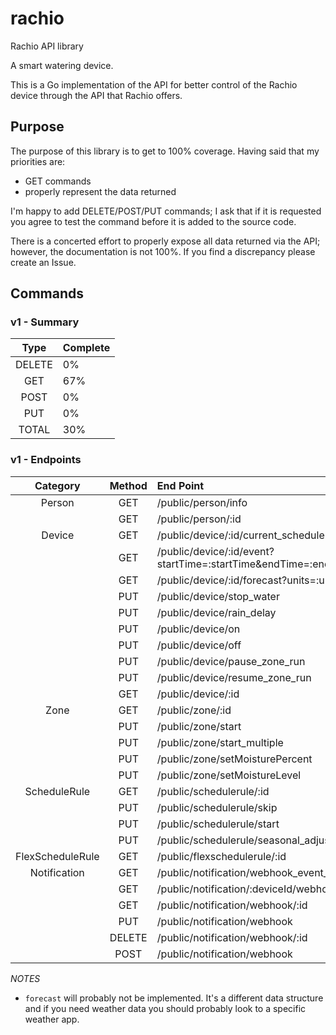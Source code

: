 # rachio

Rachio API library

A smart watering device.

This is a Go implementation of the API for better control of the Rachio device through the API that Rachio offers.

## Purpose

The purpose of this library is to get to 100% coverage. Having said that my priorities are:

* GET commands
* properly represent the data returned

I'm happy to add DELETE/POST/PUT commands; I ask that if it is requested you agree to test the command before it is added to the source code.

There is a concerted effort to properly expose all data returned via the API; however, the documentation is not 100%.  If you find a discrepancy please create an Issue.

## Commands

### v1 - Summary

|  Type  | Complete |
|:------:|:---------|
| DELETE | 0%       |
|  GET   | 67%      | 
|  POST  | 0%       | 
|  PUT   | 0%       | 
| TOTAL  | 30%      |

### v1 - Endpoints

|     Category     | Method | End Point                                                      | Supported |
|:----------------:|:------:|:---------------------------------------------------------------|:---------:|
|      Person      |  GET   | /public/person/info                                            |     ✅     |
|                  |  GET   | /public/person/:id                                             |     ✅     |
|      Device      |  GET   | /public/device/:id/current_schedule                            |     ✅     |
|                  |  GET   | /public/device/:id/event?startTime=:startTime&endTime=:endTime |     ✅     |
|                  |  GET   | /public/device/:id/forecast?units=:units                       |     ❌     |
|                  |  PUT   | /public/device/stop_water                                      |     ❌     |
|                  |  PUT   | /public/device/rain_delay                                      |     ❌     |
|                  |  PUT   | /public/device/on                                              |     ❌     |
|                  |  PUT   | /public/device/off                                             |     ❌     |
|                  |  PUT   | /public/device/pause_zone_run                                  |     ❌     |
|                  |  PUT   | /public/device/resume_zone_run                                 |     ❌     |
|                  |  GET   | /public/device/:id                                             |     ✅     |
|       Zone       |  GET   | /public/zone/:id                                               |     ✅     |
|                  |  PUT   | /public/zone/start                                             |     ❌     |
|                  |  PUT   | /public/zone/start_multiple                                    |     ❌     |
|                  |  PUT   | /public/zone/setMoisturePercent                                |     ❌     |
|                  |  PUT   | /public/zone/setMoistureLevel                                  |     ❌     |
|   ScheduleRule   |  GET   | /public/schedulerule/:id                                       |     ✅     |
|                  |  PUT   | /public/schedulerule/skip                                      |     ❌     |
|                  |  PUT   | /public/schedulerule/start                                     |     ❌     |
|                  |  PUT   | /public/schedulerule/seasonal_adjustment                       |     ❌     |
| FlexScheduleRule |  GET   | /public/flexschedulerule/:id                                   |     ✅     |
|   Notification   |  GET   | /public/notification/webhook_event_type                        |     ❌     |
|                  |  GET   | /public/notification/:deviceId/webhook                         |     ❌     |
|                  |  GET   | /public/notification/webhook/:id                               |     ❌     |
|                  |  PUT   | /public/notification/webhook                                   |     ❌     |
|                  | DELETE | /public/notification/webhook/:id                               |     ❌     |
|                  |  POST  | /public/notification/webhook                                   |     ❌     |

*NOTES*

* `forecast` will probably not be implemented.  It's a different data structure and if you need weather data you should probably look to a specific weather app.